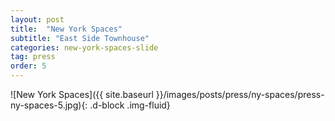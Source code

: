 ```yaml
---
layout: post
title:  "New York Spaces"
subtitle: "East Side Townhouse"
categories: new-york-spaces-slide
tag: press
order: 5
---
```


![New York Spaces]({{ site.baseurl }}/images/posts/press/ny-spaces/press-ny-spaces-5.jpg){: .d-block .img-fluid}
